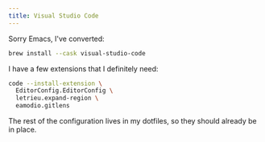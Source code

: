 ```yaml
---
title: Visual Studio Code
---
```


Sorry Emacs, I've converted:

```sh
brew install --cask visual-studio-code
```

I have a few extensions that I definitely need:

```sh
code --install-extension \
  EditorConfig.EditorConfig \
  letrieu.expand-region \
  eamodio.gitlens
```

The rest of the configuration lives in my dotfiles, so they should already be in place.
